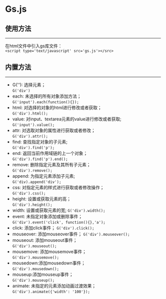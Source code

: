 # Gs.js
## 使用方法
*** 
在html文件中引入gs库文件：	
`<script type='text/javascript' src='gs.js'></src>`

## 内置方法
***
* G(''): 选择元素；	
`G('div')`
* each: 未选择的所有对象添加方法；		
`G('input').each(function(){});`
* html: 对选择的对象的html进行修改或者获取；		
`G('div').html();`
* value: 对input、textarea元素的value进行修改或者获取;		
`G('input').value();`
* attr: 对选取对象的属性进行获取或者修改；				
`G('div').attr();`
* find: 查找指定对象的子元素;				
`G('div').find('p');`
* end: 返回当前作用域链的上一个对象；		
`G('div').find('p').end();`
* remove: 删除指定元素及其所有子元素；			
`G('div').remove();`
* append: 为指定元素添加子元素;	
`G('div).append('div');`
* css: 对指定元素的样式进行获取或者修改操作；	
`G('div').css();`
* height: 设置或获取元素的高；	
`G('div').height();`
* width: 设置或获取元素的宽;	
`G('div').width();`
* event: 未指定对象添加或删除事件；		
`G('div').event('click', function(){},'a');`
* click: 添加click事件；	
`G('div').click();`
* mouseover: 添加mouseover事件；	
`G('div').mouseover();`
* mouseout: 添加mouseout事件；		
`G('div').mouseout();`
* mousemove: 添加mousemove事件；		
`G('div').mousemove();`
* mousedown:添加mousedown事件；		
`G('div').mousedown();`
* mouseup:添加mouseup事件；	
`G('div').mouseup();`
* animate: 未指定的元素添加动画过渡效果；			
`G('div').animate({'width': '100'});`
